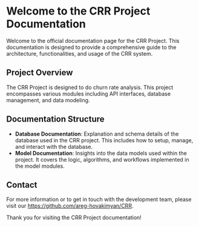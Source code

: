 # Welcome to the CRR Project Documentation

Welcome to the official documentation page for the CRR Project. This documentation is designed to provide a comprehensive guide to the architecture, functionalities, and usage of the CRR system.

## Project Overview

The CRR Project is designed to do churn rate analysis. This project encompasses various modules including API interfaces, database management, and data modeling.


## Documentation Structure


- **Database Documentation**: Explanation and schema details of the database used in the CRR project. This includes how to setup, manage, and interact with the database.
- **Model Documentation**: Insights into the data models used within the project. It covers the logic, algorithms, and workflows implemented in the model modules.


## Contact

For more information or to get in touch with the development team, please visit our https://github.com/areg-hovakimyan/CRR.


Thank you for visiting the CRR Project documentation!

